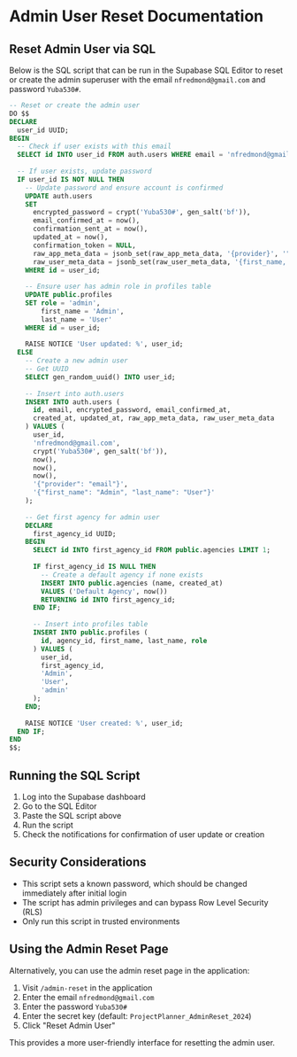 # Admin User Reset Documentation

## Reset Admin User via SQL

Below is the SQL script that can be run in the Supabase SQL Editor to reset or create the admin superuser with the email `nfredmond@gmail.com` and password `Yuba530#`.

```sql
-- Reset or create the admin user
DO $$
DECLARE
  user_id UUID;
BEGIN
  -- Check if user exists with this email
  SELECT id INTO user_id FROM auth.users WHERE email = 'nfredmond@gmail.com';
  
  -- If user exists, update password
  IF user_id IS NOT NULL THEN
    -- Update password and ensure account is confirmed
    UPDATE auth.users 
    SET 
      encrypted_password = crypt('Yuba530#', gen_salt('bf')),
      email_confirmed_at = now(),
      confirmation_sent_at = now(),
      updated_at = now(),
      confirmation_token = NULL,
      raw_app_meta_data = jsonb_set(raw_app_meta_data, '{provider}', '"email"'),
      raw_user_meta_data = jsonb_set(raw_user_meta_data, '{first_name, last_name}', '{"Admin", "User"}')
    WHERE id = user_id;
  
    -- Ensure user has admin role in profiles table
    UPDATE public.profiles
    SET role = 'admin',
        first_name = 'Admin',
        last_name = 'User'
    WHERE id = user_id;
    
    RAISE NOTICE 'User updated: %', user_id;
  ELSE
    -- Create a new admin user
    -- Get UUID
    SELECT gen_random_uuid() INTO user_id;
    
    -- Insert into auth.users
    INSERT INTO auth.users (
      id, email, encrypted_password, email_confirmed_at, 
      created_at, updated_at, raw_app_meta_data, raw_user_meta_data
    ) VALUES (
      user_id,
      'nfredmond@gmail.com',
      crypt('Yuba530#', gen_salt('bf')),
      now(),
      now(),
      now(),
      '{"provider": "email"}',
      '{"first_name": "Admin", "last_name": "User"}'
    );
    
    -- Get first agency for admin user
    DECLARE
      first_agency_id UUID;
    BEGIN
      SELECT id INTO first_agency_id FROM public.agencies LIMIT 1;
      
      IF first_agency_id IS NULL THEN
        -- Create a default agency if none exists
        INSERT INTO public.agencies (name, created_at)
        VALUES ('Default Agency', now())
        RETURNING id INTO first_agency_id;
      END IF;
      
      -- Insert into profiles table
      INSERT INTO public.profiles (
        id, agency_id, first_name, last_name, role
      ) VALUES (
        user_id,
        first_agency_id,
        'Admin',
        'User',
        'admin'
      );
    END;
    
    RAISE NOTICE 'User created: %', user_id;
  END IF;
END
$$;
```

## Running the SQL Script

1. Log into the Supabase dashboard
2. Go to the SQL Editor
3. Paste the SQL script above
4. Run the script
5. Check the notifications for confirmation of user update or creation

## Security Considerations

- This script sets a known password, which should be changed immediately after initial login
- The script has admin privileges and can bypass Row Level Security (RLS)
- Only run this script in trusted environments

## Using the Admin Reset Page

Alternatively, you can use the admin reset page in the application:

1. Visit `/admin-reset` in the application
2. Enter the email `nfredmond@gmail.com`
3. Enter the password `Yuba530#`
4. Enter the secret key (default: `ProjectPlanner_AdminReset_2024`)
5. Click "Reset Admin User"

This provides a more user-friendly interface for resetting the admin user. 